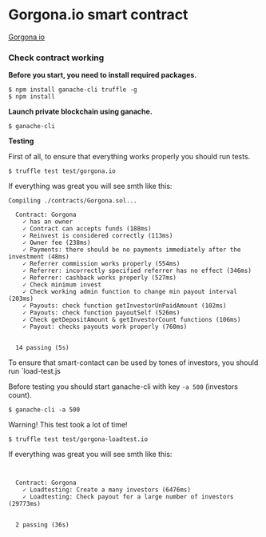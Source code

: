 # Gorgona.io smart contract

[Gorgona io](https://gorgona.io)


### Check contract working


**Before you start, you need to install required packages.**

```
$ npm install ganache-cli truffle -g
$ npm install
```

**Launch private blockchain using ganache.**

`$ ganache-cli`

**Testing**

First of all, to ensure that everything works properly you should run tests.

`$ truffle test test/gorgona.io`

If everything was great you will see smth like this:
```
Compiling ./contracts/Gorgona.sol...

  Contract: Gorgona
    ✓ has an owner
    ✓ Contract can accepts funds (188ms)
    ✓ Reinvest is considered correctly (113ms)
    ✓ Owner fee (238ms)
    ✓ Payments: there should be no payments immediately after the investment (48ms)
    ✓ Referrer commission works properly (554ms)
    ✓ Referrer: incorrectly specified referrer has no effect (346ms)
    ✓ Referrer: cashback works properly (527ms)
    ✓ Check minimum invest
    ✓ Check working admin function to change min payout interval (203ms)
    ✓ Payouts: check function getInvestorUnPaidAmount (102ms)
    ✓ Payouts: check function payoutSelf (526ms)
    ✓ Check getDepositAmount & getInvestorCount functions (106ms)
    ✓ Payout: checks payouts work properly (760ms)


  14 passing (5s)
```

To ensure that smart-contact can be used by tones of investors,
you should run `load-test.js

Before testing you should start ganache-cli with key `-a 500`  (investors count).

`$ ganache-cli -a 500`


Warning! This test took a lot of time!

`$ truffle test test/gorgona-loadtest.io`


If everything was great you will see smth like this:
```Compiling ./contracts/Gorgona.sol...


  Contract: Gorgona
    ✓ Loadtesting: Create a many investors (6476ms)
    ✓ Loadtesting: Check payout for a large number of investors (29773ms)


  2 passing (36s)

```